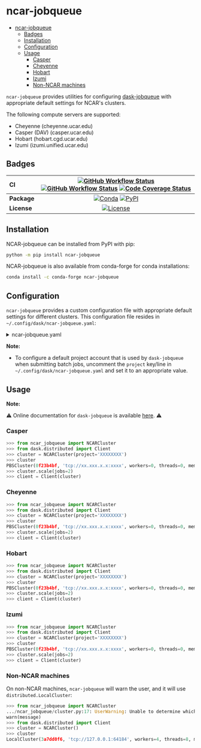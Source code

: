 # ncar-jobqueue

- [ncar-jobqueue](#ncar-jobqueue)
  - [Badges](#badges)
  - [Installation](#installation)
  - [Configuration](#configuration)
  - [Usage](#usage)
    - [Casper](#casper)
    - [Cheyenne](#cheyenne)
    - [Hobart](#hobart)
    - [Izumi](#izumi)
    - [Non-NCAR machines](#non-ncar-machines)

`ncar-jobqueue` provides utilities for configuring [dask-jobqueue](https://dask-jobqueue.readthedocs.io/en/latest/) with appropriate default settings for NCAR's clusters.

The following compute servers are supported:

- Cheyenne (cheyenne.ucar.edu)
- Casper (DAV) (casper.ucar.edu)
- Hobart (hobart.cgd.ucar.edu)
- Izumi (izumi.unified.ucar.edu)

## Badges

| CI          | [![GitHub Workflow Status][github-ci-badge]][github-ci-link] [![GitHub Workflow Status][github-lint-badge]][github-lint-link] [![Code Coverage Status][codecov-badge]][codecov-link] |
| :---------- | :----------------------------------------------------------------------------------------------------------------------------------------------------------------------------------: |
| **Package** |                                                         [![Conda][conda-badge]][conda-link] [![PyPI][pypi-badge]][pypi-link]                                                         |
| **License** |                                                                        [![License][license-badge]][repo-link]                                                                        |

## Installation

NCAR-jobqueue can be installed from PyPI with pip:

```bash
python -m pip install ncar-jobqueue
```

NCAR-jobqueue is also available from conda-forge for conda installations:

```bash
conda install -c conda-forge ncar-jobqueue
```

## Configuration

`ncar-jobqueue` provides a custom configuration file with appropriate default settings for different clusters. This configuration file resides in `~/.config/dask/ncar-jobqueue.yaml`:

<details>
<summary>ncar-jobqueue.yaml</summary>

```yaml
cheyenne:
  pbs:
    #project: XXXXXXXX
    name: dask-worker-cheyenne
    cores: 18 # Total number of cores per job
    memory: '109GB' # Total amount of memory per job
    processes: 18 # Number of Python processes per job
    interface: ib0 # Network interface to use like eth0 or ib0
    queue: regular
    walltime: '01:00:00'
    resource-spec: select=1:ncpus=36:mem=109GB
    log-directory: '/glade/scratch/${USER}/dask/cheyenne/logs'
    local-directory: '/glade/scratch/${USER}/dask/cheyenne/local-dir'
    job-extra: []
    env-extra: []
    death-timeout: 60

casper-dav:
  pbs:
    #project: XXXXXXXX
    name: dask-worker-casper-dav
    cores: 2 # Total number of cores per job
    memory: '25GB' # Total amount of memory per job
    processes: 1 # Number of Python processes per job
    interface: ib0
    walltime: '01:00:00'
    resource-spec: select=1:ncpus=1:mem=25GB
    queue: casper
    log-directory: '/glade/scratch/${USER}/dask/casper-dav/logs'
    local-directory: '/glade/scratch/${USER}/dask/casper-dav/local-dir'
    job-extra: []
    env-extra: []
    death-timeout: 60

hobart:
  pbs:
    name: dask-worker-hobart
    cores: 10 # Total number of cores per job
    memory: '96GB' # Total amount of memory per job
    processes: 10 # Number of Python processes per job
    # interface: null              # ib0 doesn't seem to be working on Hobart
    queue: medium
    walltime: '08:00:00'
    resource-spec: nodes=1:ppn=48
    log-directory: '/scratch/cluster/${USER}/dask/hobart/logs'
    local-directory: '/scratch/cluster/${USER}/dask/hobart/local-dir'
    job-extra: ['-r n']
    env-extra: []
    death-timeout: 60

izumi:
  pbs:
    name: dask-worker-izumi
    cores: 10 # Total number of cores per job
    memory: '96GB' # Total amount of memory per job
    processes: 10 # Number of Python processes per job
    # interface: null              # ib0 doesn't seem to be working on Hobart
    queue: medium
    walltime: '08:00:00'
    resource-spec: nodes=1:ppn=48
    log-directory: '/scratch/cluster/${USER}/dask/izumi/logs'
    local-directory: '/scratch/cluster/${USER}/dask/izumi/local-dir'
    job-extra: ['-r n']
    env-extra: []
    death-timeout: 60
```

</details>

**Note:**

- To configure a default project account that is used by `dask-jobqueue` when submitting batch jobs, uncomment the `project` key/line in `~/.config/dask/ncar-jobqueue.yaml` and set it to an appropriate value.

## Usage

**Note:**

⚠️ Online documentation for `dask-jobqueue` is available [here][rtd-link]. ⚠️

### Casper

```python
>>> from ncar_jobqueue import NCARCluster
>>> from dask.distributed import Client
>>> cluster = NCARCluster(project='XXXXXXXX')
>>> cluster
PBSCluster(0f23b4bf, 'tcp://xx.xxx.x.x:xxxx', workers=0, threads=0, memory=0 B)
>>> cluster.scale(jobs=2)
>>> client = Client(cluster)
```

### Cheyenne

```python
>>> from ncar_jobqueue import NCARCluster
>>> from dask.distributed import Client
>>> cluster = NCARCluster(project='XXXXXXXX')
>>> cluster
PBSCluster(0f23b4bf, 'tcp://xx.xxx.x.x:xxxx', workers=0, threads=0, memory=0 B)
>>> cluster.scale(jobs=2)
>>> client = Client(cluster)
```

### Hobart

```python
>>> from ncar_jobqueue import NCARCluster
>>> from dask.distributed import Client
>>> cluster = NCARCluster(project='XXXXXXXX')
>>> cluster
PBSCluster(0f23b4bf, 'tcp://xx.xxx.x.x:xxxx', workers=0, threads=0, memory=0 B)
>>> cluster.scale(jobs=2)
>>> client = Client(cluster)
```

### Izumi

```python
>>> from ncar_jobqueue import NCARCluster
>>> from dask.distributed import Client
>>> cluster = NCARCluster(project='XXXXXXXX')
>>> cluster
PBSCluster(0f23b4bf, 'tcp://xx.xxx.x.x:xxxx', workers=0, threads=0, memory=0 B)
>>> cluster.scale(jobs=2)
>>> client = Client(cluster)
```

### Non-NCAR machines

On non-NCAR machines, `ncar-jobqueue` will warn the user, and it will use `distributed.LocalCluster`:

```python
>>> from ncar_jobqueue import NCARCluster
.../ncar_jobqueue/cluster.py:17: UserWarning: Unable to determine which NCAR cluster you are running on... Returning a `distributed.LocalCluster` class.
warn(message)
>>> from dask.distributed import Client
>>> cluster = NCARCluster()
>>> cluster
LocalCluster(3a7dd0f6, 'tcp://127.0.0.1:64184', workers=4, threads=8, memory=17.18 GB)
```

[github-ci-badge]: https://img.shields.io/github/workflow/status/NCAR/ncar-jobqueue/CI?label=CI&logo=github&style=for-the-badge
[github-lint-badge]: https://img.shields.io/github/workflow/status/NCAR/ncar-jobqueue/linting?label=linting&logo=github&style=for-the-badge
[github-ci-link]: https://github.com/NCAR/ncar-jobqueue/actions?query=workflow%3ACI
[github-lint-link]: https://github.com/NCAR/ncar-jobqueue/actions?query=workflow%3Alinting
[codecov-badge]: https://img.shields.io/codecov/c/github/NCAR/ncar-jobqueue.svg?logo=codecov&style=for-the-badge
[codecov-link]: https://codecov.io/gh/NCAR/ncar-jobqueue
[rtd-badge]: https://img.shields.io/readthedocs/dask-jobqueue/latest.svg?style=for-the-badge
[rtd-link]: https://jobqueue.dask.org/en/latest/?badge=latest
[pypi-badge]: https://img.shields.io/pypi/v/ncar-jobqueue?logo=pypi&style=for-the-badge
[pypi-link]: https://pypi.org/project/ncar-jobqueue
[conda-badge]: https://img.shields.io/conda/vn/conda-forge/ncar-jobqueue?logo=anaconda&style=for-the-badge
[conda-link]: https://anaconda.org/conda-forge/ncar-jobqueue
[license-badge]: https://img.shields.io/github/license/NCAR/ncar-jobqueue?style=for-the-badge
[repo-link]: https://github.com/NCAR/ncar-jobqueue
